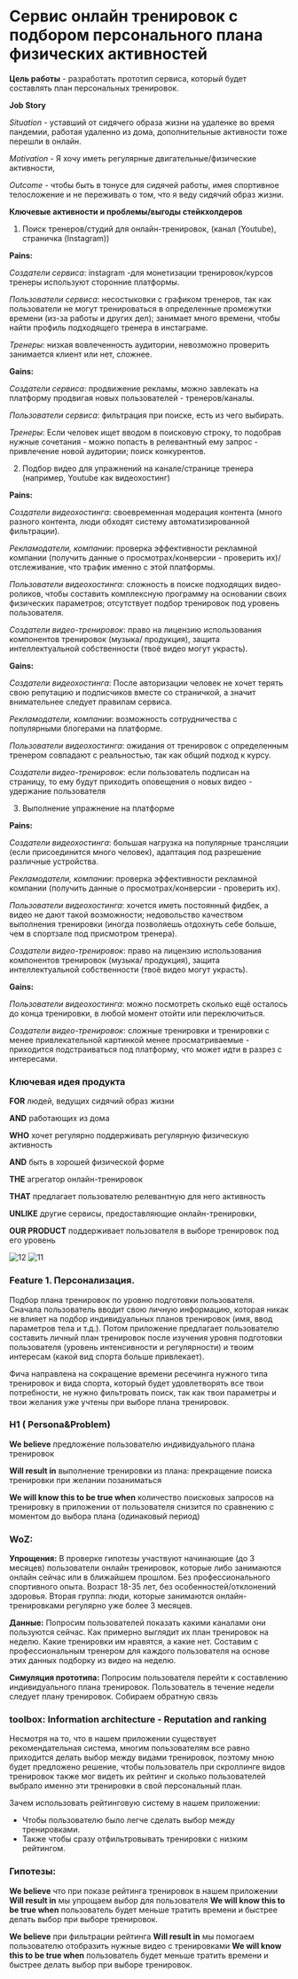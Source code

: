# Сервис онлайн тренировок с подбором персонального плана физических активностей

**Цель работы** - разработать прототип сервиса, который будет составлять план персональных тренировок.

**Job Story**

*Situation* - уставший от сидячего образа жизни на удаленке во время пандемии, работая удаленно из дома, дополнительные активности тоже перешли в онлайн.

*Motivation* - Я хочу иметь регулярные двигательные/физические активности,

*Outcome* - чтобы быть в тонусе для сидячей работы, имея спортивное телосложение и не переживать о том, что я веду сидячий образ жизни.

**Ключевые активности и проблемы/выгоды стейкхолдеров**

1. Поиск тренеров/студий для онлайн-тренировок, (канал (Youtube), страничка (Instagram))

**Pains:**

*Создатели сервиса*: instagram -для монетизации тренировок/курсов тренеры используют сторонние платформы.

*Пользователи сервиса*: несостыковки с графиком тренеров, так как пользователи не могут тренироваться в определенные промежутки времени (из-за работы и других дел);  занимает много времени, чтобы найти профиль подходящего тренера в инстаграме.

*Тренеры*: низкая вовлеченность аудитории, невозможно проверить занимается клиент или нет, сложнее.

**Gains:**

*Создатели сервиса*:  продвижение рекламы, можно завлекать на платформу продвигая новых пользователей - тренеров/каналы. 

*Пользователи сервиса*: фильтрация при поиске, есть из чего выбирать. 

*Тренеры*: Если человек ищет вводом в поисковую строку, то подобрав нужные сочетания - можно попасть в релевантный ему запрос - привлечение новой аудитории; поиск конкурентов.

2. Подбор видео для упражнений на канале/странице тренера (например, Youtube как видеохостинг)

**Pains:**

*Создатели видеохостинга*:  своевременная модерация контента (много разного контента, люди обходят систему автоматизированной фильтрации).

*Рекламодатели, компании*: проверка эффективности рекламной компании (получить данные о просмотрах/конверсии - проверить их)/отслеживание, что трафик именно с этой платформы.

*Пользователи видеохостинга*: сложность в поиске подходящих видео-роликов, чтобы составить комплексную программу на основании своих физических параметров; отсутствует подбор тренировок под уровень пользователя.

*Создатели видео-тренировок*: право на лицензию использования компонентов тренировок (музыка/ продукция), защита интеллектуальной собственности (твоё видео могут украсть).

**Gains:**

*Создатели видеохостинга*: После авторизации человек не хочет терять свою репутацию и подписчиков вместе со страничкой, а значит внимательнее следует правилам сервиса. 

*Рекламодатели, компании*: возможность сотрудничества с популярными блогерами на платформе. 

*Пользователи видеохостинга*: ожидания от тренировок с определенным тренером совпадают с реальностью, так как общий подход к курсу. 

*Создатели видео-тренировок*: если пользователь подписан на страницу, то ему будут приходить оповещения о новых видео - удержание пользователя

3. Выполнение упражнение на платформе

**Pains:**

*Создатели видеохостинга*:  большая нагрузка на популярные трансляции (если присоединится много человек), адаптация под разрешение различные устройства.

*Рекламодатели, компании*: проверка эффективности рекламной компании (получить данные о просмотрах/конверсии - проверить их).

*Пользователи видеохостинга*: хочется иметь постоянный фидбек, а видео не дают такой возможности; недовольство качеством выполнения тренировки (иногда позволяешь отдохнуть себе больше, чем в спортзале под присмотром тренера).

*Создатели видео-тренировок*: право на лицензию использования компонентов тренировок (музыка/ продукция), защита интеллектуальной собственности (твоё видео могут украсть).


**Gains:**

*Пользователи видеохостинга*: можно посмотреть сколько ещё осталось до конца тренировки, в любой момент отойти или переключиться.

*Создатели видео-тренировок*: сложные тренировки и тренировки с менее привлекательной картинкой менее просматриваемые - приходится подстраиваться под платформу, что может идти в разрез с интересами.

### Ключевая идея продукта

**FOR** людей, ведущих сидячий образ жизни

**AND** работающих из дома

**WHO** хочет регулярно поддерживать регулярную физическую активность

**AND** быть в хорошей физической форме

**THE** агрегатор онлайн-тренировок

**THAT** предлагает пользователю релевантную для него активность

**UNLIKE** другие сервисы, предоставляющие онлайн-тренировки,

**OUR PRODUCT** поддерживает пользователя в выборе тренировок под его уровень


![12](https://user-images.githubusercontent.com/109720759/194405611-6424db2c-66e4-42f8-8cb5-dfba998576dc.jpg)
![11](https://user-images.githubusercontent.com/109720759/194405626-ffec29b4-5c73-48fc-bfad-46e2de1a3677.jpg)

### Feature 1. Персонализация. 
Подбор плана тренировок по уровню подготовки пользователя. Сначала пользователь вводит свою личную информацию, которая никак не влияет на подбор индивидуальных планов тренировок (имя, ввод параметров тела и т.д.). Потом приложение предлагает пользователю составить личный план тренировок после изучения уровня подготовки пользователя (уровень интенсивности и регулярности) и твоим интересам (какой вид спорта больше привлекает).

Фича направлена на сокращение времени ресечинга нужного типа тренировок и вида спорта, который будет удовлетворять все твои потребности, не нужно фильтровать поиск, так как твои параметры и твои желания уже учтены при выборе плана тренировок.

### H1 ( Persona&Problem)

**We believe** предложение пользователю индивидуального плана тренировок

**Will result in** выполнение тренировки из плана: прекращение поиска тренировки при желании позаниматься

**We will know this to be true when** количество поисковых запросов на тренировку в приложении от пользователя снизится по сравнению с моментом до выбора плана (одинаковый период)


### WoZ:

**Упрощения:** 
В проверке гипотезы участвуют начинающие (до 3 месяцев) пользователи онлайн тренировок, которые либо занимаются онлайн сейчас или в ближайшем прошлом. Без профессионального спортивного опыта. Возраст 18-35 лет, без особенностей/отклонений здоровья.  Вторая группа: люди, которые занимаются онлайн-тренировками регулярно уже более 3 месяцев.

**Данные:**
Попросим пользователей показать какими каналами они пользуются сейчас. Как примерно выглядит их план тренировок на неделю. Какие тренировки им нравятся, а какие нет. Составим с профессиональным тренером для каждого пользователя на основе этих данных подборку из видео на неделю.

**Симуляция прототипа:**
Попросим пользователя перейти к составлению индивидуального плана тренировок. Пользователь в течение недели следует плану тренировок. Собираем обратную связь


### toolbox: Information architecture - Reputation and ranking

Несмотря на то, что в нашем приложении существует рекомендательная система, многим пользователям все равно приходится делать выбор между видами тренировок, поэтому мною будет предложено решение, чтобы пользователь при скроллинге видов тренировок также мог видеть их рейтинг и сколько пользователей выбрало именно эти тренировки в свой персональный план. 

Зачем использовать рейтинговую систему в нашем приложении:
 - Чтобы пользователю было легче сделать выбор между тренировками.
 - Также чтобы сразу отфильтровывать тренировки с низким рейтингом.

### Гипотезы:

**We believe** что при показе рейтинга тренировок в нашем приложении **Will result in** мы упрощаем выбор для пользователя **We will know this to be true when** пользователь будет меньше тратить времени и быстрее делать выбор при выборе тренировок.

**We believe** при фильтрации рейтинга  **Will result in** мы помогаем пользователю отобразить нужные видео с тренировками **We will know this to be true when** пользователь будет меньше тратить времени и быстрее делать выбор при выборе тренировок.
